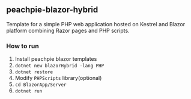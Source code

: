 ## peachpie-blazor-hybrid

Template for a simple PHP web application hosted on Kestrel and Blazor platform combining Razor pages and PHP scripts.

### How to run

1. Install peachpie blazor templates
2. `dotnet new blazorHybrid -lang PHP`
3. `dotnet restore`
4. Modify `PHPScripts` library(optional)
5. `cd BlazorApp/Server`
6. `dotnet run`

